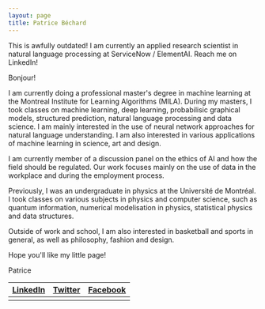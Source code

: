 ```yaml
---
layout: page
title: Patrice Béchard
---
```


This is awfully outdated! I am currently an applied research scientist in natural language processing at ServiceNow / ElementAI. Reach me on LinkedIn!

Bonjour!

I am currently doing a professional master's degree in machine learning at the Montreal Institute for Learning Algorithms (MILA). During my masters, I took classes on machine learning, deep learning, probabilisic graphical models, structured prediction, natural language processing and data science. I am mainly interested in the use of neural network approaches for natural language understanding. I am also interested in various applications of machine learning in science, art and design.

I am currently member of a discussion panel on the ethics of AI and how the field should be regulated. Our work focuses mainly on the use of data in the workplace and during the employment process.

Previously, I was an undergraduate in physics at the Université de Montréal. I took classes on various subjects in physics and computer science, such as quantum information, numerical modelisation in physics, statistical physics and data structures. 

Outside of work and school, I am also interested in basketball and sports in general, as well as philosophy, fashion and design.

Hope you'll like my little page!

Patrice


|[LinkedIn](https://www.linkedin.com/in/patricebechard/)|[Twitter](https://twitter.com/patricebechard)|[Facebook](https://www.facebook.com/patrice.bechard)|
|:------------------------------------------------------------------------------------------------------:|:-------------------------------------------:|:--------------------------------------------------:|
|                                                                                                        |                                             |                                                    |
